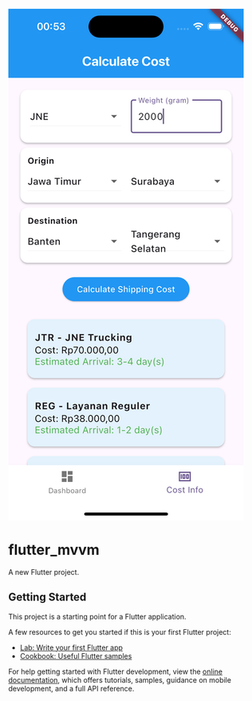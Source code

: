 ![image alt](https://github.com/Marshanduh/Flutter_RajaOngkir_API/blob/0108d759ed6b12ce11c5c25b621d50670f1f920c/Simulator%20Screenshot%20-%20iPhone%2015%20Pro%20-%202024-12-09%20at%2000.54.30.png)

# flutter_mvvm

A new Flutter project.

## Getting Started

This project is a starting point for a Flutter application.

A few resources to get you started if this is your first Flutter project:

- [Lab: Write your first Flutter app](https://docs.flutter.dev/get-started/codelab)
- [Cookbook: Useful Flutter samples](https://docs.flutter.dev/cookbook)

For help getting started with Flutter development, view the
[online documentation](https://docs.flutter.dev/), which offers tutorials,
samples, guidance on mobile development, and a full API reference.
